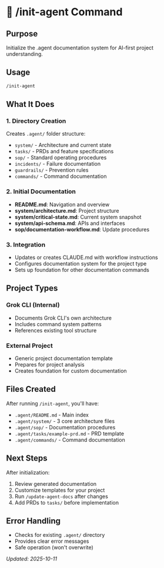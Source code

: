 # 📖 /init-agent Command

## Purpose
Initialize the .agent documentation system for AI-first project understanding.

## Usage
```bash
/init-agent
```

## What It Does

### 1. Directory Creation
Creates `.agent/` folder structure:
- `system/` - Architecture and current state
- `tasks/` - PRDs and feature specifications  
- `sop/` - Standard operating procedures
- `incidents/` - Failure documentation
- `guardrails/` - Prevention rules
- `commands/` - Command documentation

### 2. Initial Documentation
- **README.md**: Navigation and overview
- **system/architecture.md**: Project structure
- **system/critical-state.md**: Current system snapshot
- **system/api-schema.md**: APIs and interfaces
- **sop/documentation-workflow.md**: Update procedures

### 3. Integration
- Updates or creates CLAUDE.md with workflow instructions
- Configures documentation system for the project type
- Sets up foundation for other documentation commands

## Project Types

### Grok CLI (Internal)
- Documents Grok CLI's own architecture
- Includes command system patterns
- References existing tool structure

### External Project
- Generic project documentation template
- Prepares for project analysis
- Creates foundation for custom documentation

## Files Created
After running `/init-agent`, you'll have:
- `.agent/README.md` - Main index
- `.agent/system/` - 3 core architecture files
- `.agent/sop/` - Documentation procedures
- `.agent/tasks/example-prd.md` - PRD template
- `.agent/commands/` - Command documentation

## Next Steps
After initialization:
1. Review generated documentation
2. Customize templates for your project
3. Run `/update-agent-docs` after changes
4. Add PRDs to `tasks/` before implementation

## Error Handling
- Checks for existing `.agent/` directory
- Provides clear error messages
- Safe operation (won't overwrite)

*Updated: 2025-10-11*
